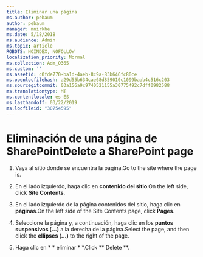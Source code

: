 ```yaml
---
title: Eliminar una página
ms.author: pebaum
author: pebaum
manager: mnirkhe
ms.date: 5/18/2018
ms.audience: Admin
ms.topic: article
ROBOTS: NOINDEX, NOFOLLOW
localization_priority: Normal
ms.collection: Adm_O365
ms.custom: ''
ms.assetid: c0fde770-ba1d-4aeb-8c9a-83b646fc80ce
ms.openlocfilehash: a29d55b634cae68d859010c1099baab4c516c203
ms.sourcegitcommit: 03a156a9c9740521155a30775492c7dff0982588
ms.translationtype: MT
ms.contentlocale: es-ES
ms.lasthandoff: 03/22/2019
ms.locfileid: "30754595"
---
```

# <a name="delete-a-sharepoint-page"></a><span data-ttu-id="ac16d-102">Eliminación de una página de SharePoint</span><span class="sxs-lookup"><span data-stu-id="ac16d-102">Delete a SharePoint page</span></span>

1. <span data-ttu-id="ac16d-103">Vaya al sitio donde se encuentra la página.</span><span class="sxs-lookup"><span data-stu-id="ac16d-103">Go to the site where the page is.</span></span>
    
2. <span data-ttu-id="ac16d-104">En el lado izquierdo, haga clic en **contenido del sitio**.</span><span class="sxs-lookup"><span data-stu-id="ac16d-104">On the left side, click **Site Contents**.</span></span> 
    
3. <span data-ttu-id="ac16d-105">En el lado izquierdo de la página contenidos del sitio, haga clic en **páginas**.</span><span class="sxs-lookup"><span data-stu-id="ac16d-105">On the left side of the Site Contents page, click **Pages**.</span></span> 
    
4. <span data-ttu-id="ac16d-106">Seleccione la página y, a continuación, haga clic en los **puntos suspensivos (...)** a la derecha de la página.</span><span class="sxs-lookup"><span data-stu-id="ac16d-106">Select the page, and then click the **ellipses (...)** to the right of the page.</span></span> 
    
5. <span data-ttu-id="ac16d-107">Haga clic en \* \* eliminar \* \*.</span><span class="sxs-lookup"><span data-stu-id="ac16d-107">Click \*\* Delete \*\*.</span></span> 
    

